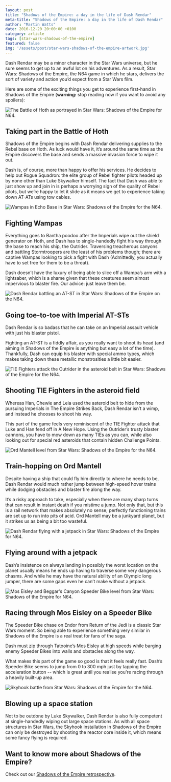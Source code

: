 ```yaml
---
layout: post
title: "Shadows of the Empire: a day in the life of Dash Rendar"
meta-title: "Shadows of the Empire: a day in the life of Dash Rendar"
author: "Martin Watts"
date: 2016-12-20 20:00:00 +0100
category: article
tags: [star-wars-shadows-of-the-empire]
featured: false
img: '/assets/post/star-wars-shadows-of-the-empire-artwork.jpg'
---
```

Dash Rendar may be a minor character in the Star Wars universe, but he sure seems to get up to an awful lot on his adventures. As a result, Star Wars: Shadows of the Empire, the N64 game in which he stars, delivers the sort of variety and action you’d expect from a Star Wars film.

Here are some of the exciting things you get to experience first-hand in Shadows of the Empire (**warning:** stop reading now if you want to avoid any spoilers):

![The Battle of Hoth as portrayed in Star Wars: Shadows of the Empire for N64.](/assets/post/star-wars-shadows-of-the-empire-n64-battle-of-hoth.jpg)

## Taking part in the Battle of Hoth

Shadows of the Empire begins with Dash Rendar delivering supplies to the Rebel base on Hoth. As luck would have it, it’s around the same time as the Empire discovers the base and sends a massive invasion force to wipe it out.

Dash is, of course, more than happy to offer his services. He decides to help out Rogue Squadron: the elite group of Rebel fighter pilots headed up by none other than Luke Skywalker himself. The fact that Dash was able to just show up and join in is perhaps a worrying sign of the quality of Rebel pilots, but we’re happy to let it slide as it means we get to experience taking down AT-ATs using tow cables.

![Wampas in Echo Base in Star Wars: Shadows of the Empire for the N64.](/assets/post/star-wars-shadows-of-the-empire-n64-wampas.jpg)

## Fighting Wampas

Everything goes to Bantha poodoo after the Imperials wipe out the shield generator on Hoth, and Dash has to single-handedly fight his way through the base to reach his ship, the Outrider. Traversing treacherous canyons and battling Stormtroopers are the least of his problems though; there are captive Wampas looking to pick a fight with Dash (Admittedly, you actually have to set free for them to be a threat).

Dash doesn’t have the luxury of being able to slice off a Wampa’s arm with a lightsaber, which is a shame given that these creatures seem almost impervious to blaster fire. Our advice: just leave them be.

![Dash Rendar battling an AT-ST in Star Wars: Shadows of the Empire on the N64.](/assets/post/star-wars-shadows-of-the-empire-n64-at-st-battle.jpg)

## Going toe-to-toe with Imperial AT-STs

Dash Rendar is so badass that he can take on an Imperial assault vehicle with just his blaster pistol.

Fighting an AT-ST is a fiddly affair, as you really want to shoot its head (and aiming in Shadows of the Empire is anything but easy a lot of the time). Thankfully, Dash can equip his blaster with special ammo types, which makes taking down these metallic monstrosities a little bit easier.

![TIE Fighters attack the Outrider in the asteroid belt in Star Wars: Shadows of the Empire for the N64.](/assets/post/star-wars-shadows-of-the-empire-n64-asteroid-belt.jpg)

## Shooting TIE Fighters in the asteroid field

Whereas Han, Chewie and Leia used the asteroid belt to hide from the pursuing Imperials in The Empire Strikes Back, Dash Rendar isn’t a wimp, and instead he chooses to shoot his way.

This part of the game feels very reminiscent of the TIE Fighter attack that Luke and Han fend off in A New Hope. Using the Outrider’s trusty blaster cannons, you have to mow down as many TIEs as you can, while also looking out for special red asteroids that contain hidden Challenge Points.

![Ord Mantell level from Star Wars: Shadows of the Empire for the N64.](/assets/post/star-wars-shadows-of-the-empire-n64-ord-mantell.jpg)

## Train-hopping on Ord Mantell

Despite having a ship that could fly him directly to where he needs to be, Dash Rendar would much rather jump between high-speed hover trains while dodging obstacles and blaster fire along the way.

It’s a risky approach to take, especially when there are many sharp turns that can result in instant death if you mistime a jump. Not only that, but this is a rail network that makes absolutely no sense; perfectly functioning trains are set up to run into pits of acid. Ord Mantell may be a junkyard planet, but it strikes us as being a bit too wasteful.

![Dash Rendar flying with a jetpack in Star Wars: Shadows of the Empire for N64.](/assets/post/star-wars-shadows-of-the-empire-n64-jetpack.jpg)

## Flying around with a jetpack

Dash’s insistence on always landing in possibly the worst location on the planet usually means he ends up having to traverse some very dangerous chasms. And while he may have the natural ability of an Olympic long jumper, there are some gaps even he can’t make without a jetpack.

![Mos Eisley and Beggar's Canyon Speeder Bike level from Star Wars: Shadows of the Empire for N64.](/assets/post/star-wars-shadows-of-the-empire-n64-speeder-bike.jpg)

## Racing through Mos Eisley on a Speeder Bike

The Speeder Bike chase on Endor from Return of the Jedi is a classic Star Wars moment. So being able to experience something very similar in Shadows of the Empire is a real treat for fans of the saga.

Dash must zip through Tatooine’s Mos Eisley at high speeds while barging enemy Speeder Bikes into walls and obstacles along the way.

What makes this part of the game so good is that it feels really fast. Dash’s Speeder Bike seems to jump from 0 to 300 mph just by tapping the acceleration button -- which is great until you realise you're racing through a heavily built-up area.

![Skyhook battle from Star Wars: Shadows of the Empire for the N64.](/assets/post/star-wars-shadows-of-the-empire-n64-skyhook-battle.jpg)

## Blowing up a space station

Not to be outdone by Luke Skywalker, Dash Rendar is also fully competent at single-handedly wiping out large space stations. As with all space structures in Star Wars, the Skyhook installation in Shadows of the Empire can only be destroyed by shooting the reactor core inside it, which means some fancy flying is required.

## Want to know more about Shadows of the Empire?
Check out our [Shadows of the Empire retrospective](/article/2016/12/19/shadows-of-the-empire-a-star-wars-story.html).
